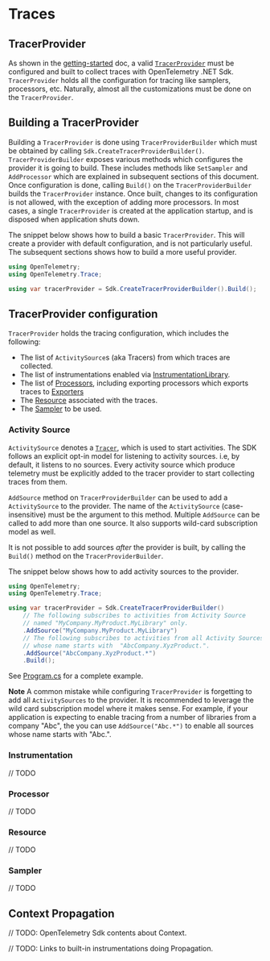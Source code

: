 # Traces

## TracerProvider

As shown in the [getting-started](../sdk/Traces.md) doc, a valid
[`TracerProvider`](https://github.com/open-telemetry/opentelemetry-specification/blob/main/specification/trace/sdk.md#tracer-provider)
must be configured and built to collect traces with OpenTelemetry .NET Sdk.
`TracerProvider` holds all the configuration for tracing like samplers,
processors, etc. Naturally, almost all the customizations must be done on the
`TracerProvider`.

## Building a TracerProvider

Building a `TracerProvider` is done using `TracerProviderBuilder` which must be
obtained by calling `Sdk.CreateTracerProviderBuilder()`. `TracerProviderBuilder`
exposes various methods which configures the provider it is going to build. These
includes methods like `SetSampler` and `AddProcessor` which are explained in
subsequent sections of this document. Once configuration is done, calling
`Build()` on the `TracerProviderBuilder` builds the `TracerProvider` instance.
Once built, changes to its configuration is not allowed, with the exception of
adding more processors. In most cases, a single `TracerProvider` is created at
the application startup, and is disposed when application shuts down.

The snippet below shows how to build a basic `TracerProvider`. This will create
a provider with default configuration, and is not particularly useful. The
subsequent sections shows how to build a more useful provider.

```csharp
using OpenTelemetry;
using OpenTelemetry.Trace;

using var tracerProvider = Sdk.CreateTracerProviderBuilder().Build();
```

## TracerProvider configuration

`TracerProvider` holds the tracing configuration, which includes the following:

- The list of `ActivitySource`s (aka Tracers) from which traces are collected.
- The list of instrumentations enabled via [InstrumentationLibrary](https://github.com/open-telemetry/opentelemetry-specification/blob/main/specification/glossary.md#instrumentation-library).
- The list of [Processors](https://github.com/open-telemetry/opentelemetry-specification/blob/main/specification/trace/sdk.md#span-processor), including exporting processors which exports traces to [Exporters](https://github.com/open-telemetry/opentelemetry-specification/blob/main/specification/trace/sdk.md#span-exporter)
- The [Resource](https://github.com/open-telemetry/opentelemetry-specification/blob/main/specification/resource/sdk.md) associated with the traces.
- The [Sampler](https://github.com/open-telemetry/opentelemetry-specification/blob/main/specification/trace/sdk.md#sampler) to be used.

### Activity Source

`ActivitySource` denotes a
[`Tracer`](https://github.com/open-telemetry/opentelemetry-specification/blob/main/specification/trace/api.md#tracer),
which is used to start activities. The SDK follows an explicit opt-in model for
listening to activity sources. i.e, by default, it listens to no sources. Every
activity source which produce telemetry must be explicitly added to the tracer
provider to start collecting traces from them.

`AddSource` method on `TracerProviderBuilder` can be used to add a
`ActivitySource` to the provider. The name of the `ActivitySource`
(case-insensitive) must be the argument to this method. Multiple `AddSource` can
be called to add more than one source. It also supports wild-card subscription
model as well.

It is not possible to add sources *after* the provider is built, by calling the
`Build()` method on the `TracerProviderBuilder`.

The snippet below shows how to add activity sources to the provider.

```csharp
using OpenTelemetry;
using OpenTelemetry.Trace;

using var tracerProvider = Sdk.CreateTracerProviderBuilder()
    // The following subscribes to activities from Activity Source
    // named "MyCompany.MyProduct.MyLibrary" only.
    .AddSource("MyCompany.MyProduct.MyLibrary")
    // The following subscribes to activities from all Activity Sources
    // whose name starts with  "AbcCompany.XyzProduct.".
    .AddSource("AbcCompany.XyzProduct.*")
    .Build();
```

See [Program.cs](https://github.com/open-telemetry/opentelemetry-dotnet/blob/main/docs/trace/customizing-the-sdk/Program.cs) for a complete example.

**Note**
A common mistake while configuring `TracerProvider` is forgetting to add
all `ActivitySources` to the provider. It is recommended to leverage the
wild card subscription model where it makes sense. For example, if your
application is expecting to enable tracing from a number of libraries
from a company "Abc", the you can use `AddSource("Abc.*")` to enable
all sources whose name starts with "Abc.".

### Instrumentation

// TODO

### Processor

// TODO

### Resource

// TODO

### Sampler

// TODO

## Context Propagation

// TODO: OpenTelemetry Sdk contents about Context.

// TODO: Links to built-in instrumentations doing Propagation.
